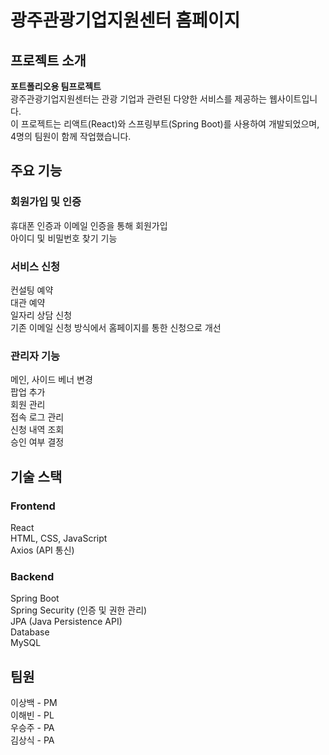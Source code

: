 # 광주관광기업지원센터 홈페이지


## 프로젝트 소개
**포트폴리오용 팀프로젝트**  
광주관광기업지원센터는 관광 기업과 관련된 다양한 서비스를 제공하는 웹사이트입니다.  
이 프로젝트는 리액트(React)와 스프링부트(Spring Boot)를 사용하여 개발되었으며, 4명의 팀원이 함께 작업했습니다.

## 주요 기능
### 회원가입 및 인증
휴대폰 인증과 이메일 인증을 통해 회원가입  
아이디 및 비밀번호 찾기 기능  

### 서비스 신청
컨설팅 예약  
대관 예약  
일자리 상담 신청  
기존 이메일 신청 방식에서 홈페이지를 통한 신청으로 개선  

### 관리자 기능
메인, 사이드 베너 변경  
팝업 추가  
회원 관리  
접속 로그 관리  
신청 내역 조회  
승인 여부 결정  

## 기술 스택
### Frontend
React  
HTML, CSS, JavaScript  
Axios (API 통신)  
### Backend
Spring Boot  
Spring Security (인증 및 권한 관리)  
JPA (Java Persistence API)  
Database  
MySQL  

## 팀원
이상백 - PM  
이해빈 - PL  
우승주 - PA  
김상식 - PA  
